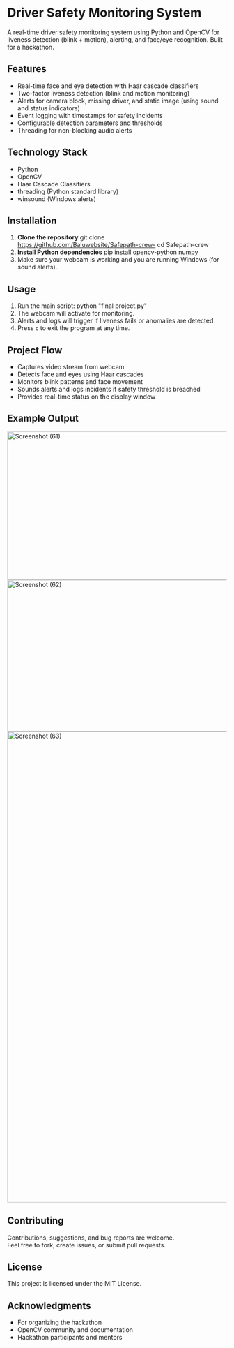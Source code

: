 # Driver Safety Monitoring System

A real-time driver safety monitoring system using Python and OpenCV for liveness detection (blink + motion), alerting, and face/eye recognition. Built for a hackathon.

## Features

- Real-time face and eye detection with Haar cascade classifiers
- Two-factor liveness detection (blink and motion monitoring)
- Alerts for camera block, missing driver, and static image (using sound and status indicators)
- Event logging with timestamps for safety incidents
- Configurable detection parameters and thresholds
- Threading for non-blocking audio alerts

## Technology Stack

- Python
- OpenCV
- Haar Cascade Classifiers
- threading (Python standard library)
- winsound (Windows alerts)

## Installation

1. **Clone the repository**
git clone https://github.com/Baluwebsite/Safepath-crew-
cd Safepath-crew
3. **Install Python dependencies**
pip install opencv-python numpy
4. Make sure your webcam is working and you are running Windows (for sound alerts).
## Usage
1. Run the main script:
                 python "final project.py"
2. The webcam will activate for monitoring.  
3. Alerts and logs will trigger if liveness fails or anomalies are detected.  
4. Press `q` to exit the program at any time.

## Project Flow

- Captures video stream from webcam
- Detects face and eyes using Haar cascades
- Monitors blink patterns and face movement
- Sounds alerts and logs incidents if safety threshold is breached
- Provides real-time status on the display window

## Example Output

<img width="1920" height="340" alt="Screenshot (61)" src="https://github.com/user-attachments/assets/579eb523-e99e-4189-93f9-182b9b4fb810" />
<img width="1920" height="347" alt="Screenshot (62)" src="https://github.com/user-attachments/assets/08484aa1-0625-4a60-aaac-b0f5118b4a77" />
<img width="1920" height="1080" alt="Screenshot (63)" src="https://github.com/user-attachments/assets/7e94367d-73fb-49bc-a481-a0abc3538116" />




## Contributing

Contributions, suggestions, and bug reports are welcome.  
Feel free to fork, create issues, or submit pull requests.

## License

This project is licensed under the MIT License.

## Acknowledgments

- For organizing the hackathon
- OpenCV community and documentation
- Hackathon participants and mentors
  


